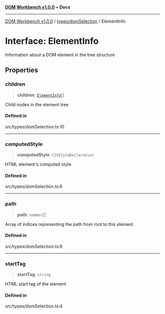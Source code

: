 [**DOM Workbench v1.0.0**](../../../README.md) • **Docs**

***

[DOM Workbench v1.0.0](../../../modules.md) / [types/domSelection](../README.md) / ElementInfo

# Interface: ElementInfo

Information about a DOM element in the tree structure

## Properties

### children

> **children**: [`ElementInfo`](ElementInfo.md)[]

Child nodes in the element tree

#### Defined in

src/types/domSelection.ts:10

***

### computedStyle

> **computedStyle**: `CSSStyleDeclaration`

HTML element's computed style

#### Defined in

src/types/domSelection.ts:6

***

### path

> **path**: `number`[]

Array of indices representing the path from root to this element

#### Defined in

src/types/domSelection.ts:8

***

### startTag

> **startTag**: `string`

HTML start tag of the element

#### Defined in

src/types/domSelection.ts:4
